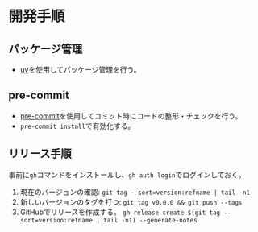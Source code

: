 # 開発手順

## パッケージ管理

- [uv](https://docs.astral.sh/uv/)を使用してパッケージ管理を行う。

## pre-commit

- [pre-commit](https://pre-commit.com/)を使用してコミット時にコードの整形・チェックを行う。
- `pre-commit install`で有効化する。

## リリース手順

事前に`gh`コマンドをインストールし、`gh auth login`でログインしておく。

1. 現在のバージョンの確認:
   `git tag --sort=version:refname | tail -n1`
2. 新しいバージョンのタグを打つ:
   `git tag v0.0.0 && git push --tags`
3. GitHubでリリースを作成する。
   `gh release create $(git tag --sort=version:refname | tail -n1) --generate-notes`
